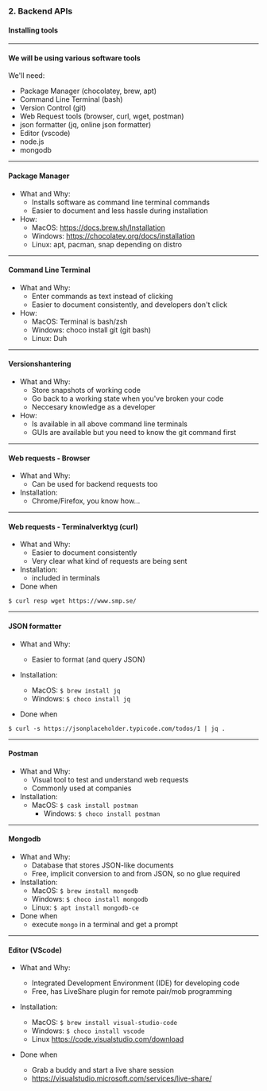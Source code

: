 ### 2. Backend APIs
#### Installing tools

---

#### We will be using various software tools

We'll need:
* Package Manager (chocolatey, brew, apt)
* Command Line Terminal (bash)
* Version Control (git)
* Web Request tools (browser, curl, wget, postman)
* json formatter (jq, online json formatter)
* Editor (vscode)
* node.js
* mongodb

---

#### Package Manager

* What and Why:
  * Installs software as command line terminal commands
  * Easier to document and less hassle during installation
* How:
  * MacOS: <a href="https://docs.brew.sh/Installation" target="blank">https://docs.brew.sh/Installation</a>
  * Windows: <a href="https://chocolatey.org/docs/installation" target="_blank">https://chocolatey.org/docs/installation</a>
  * Linux: apt, pacman, snap depending on distro

---

#### Command Line Terminal
* What and Why:
  * Enter commands as text instead of clicking
  * Easier to document consistently, and developers don't click
* How:
  * MacOS: Terminal is bash/zsh
  * Windows: choco install git (git bash)
  * Linux: Duh

---

#### Versionshantering
* What and Why:
  * Store snapshots of working code
  * Go back to a working state when you've broken your code
  * Neccesary knowledge as a developer
* How:
  * Is available in all above command line terminals
  * GUIs are available but you need to know the git command first

---
#### Web requests - Browser
* What and Why:
  * Can be used for backend requests too
* Installation:
  * Chrome/Firefox, you know how...

---

#### Web requests - Terminalverktyg (curl)
* What and Why:
  * Easier to document consistently
  * Very clear what kind of requests are being sent
* Installation:
  * included in terminals
* Done when
```
$ curl resp wget https://www.smp.se/
```			 

---

#### JSON formatter
* What and Why:
  * Easier to format (and query JSON)
* Installation:
	* MacOS: ```$ brew install jq```
	* Windows: ```$ choco install jq```

* Done when
```
$ curl -s https://jsonplaceholder.typicode.com/todos/1 | jq .
```
---

#### Postman
* What and Why:
  * Visual tool to test and understand web requests
  * Commonly used at companies
* Installation:
  * MacOS: ```$ cask install postman```		 
	* Windows: ```$ choco install postman```
---

#### Mongodb
* What and Why:
  * Database that stores JSON-like documents
  * Free, implicit conversion to and from JSON, so no glue required
* Installation:
	* MacOS: ```$ brew install mongodb```
	* Windows: ```$ choco install mongodb```
	* Linux: ```$ apt install mongodb-ce```
* Done when
  * execute ```mongo``` in a terminal and get a prompt
---

#### Editor (VScode)
* What and Why:
  * Integrated Development Environment (IDE) for developing code
  * Free, has LiveShare plugin for remote pair/mob programming

* Installation:
	* MacOS: ```$ brew install visual-studio-code```
	* Windows: ```$ choco install vscode```
  * Linux https://code.visualstudio.com/download
* Done when
  * Grab a buddy and start a live share session
  * https://visualstudio.microsoft.com/services/live-share/
